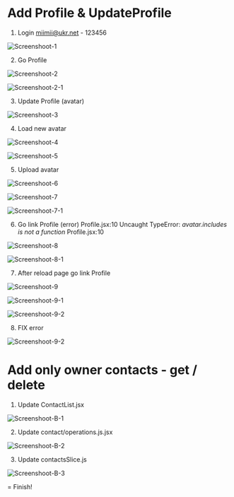 # Add Profile & UpdateProfile

1.  Login miimii@ukr.net - 123456

![Screenshoot-1](./assets/screen.jpg)

2.  Go Profile

![Screenshoot-2](./assets/screen2.jpg)

![Screenshoot-2-1](./assets/screen2-1.jpg)

3.  Update Profile (avatar)

![Screenshoot-3](./assets/screen3.jpg)

4. Load new avatar

![Screenshoot-4](./assets/screen4.jpg)


![Screenshoot-5](./assets/screen5.jpg)

5. Upload avatar

![Screenshoot-6](./assets/screen6.jpg)


![Screenshoot-7](./assets/screen7.jpg)

![Screenshoot-7-1](./assets/screen7-1.jpg)

6. Go link Profile (error) 
Profile.jsx:10 Uncaught TypeError: *avatar.includes is not a function* Profile.jsx:10 

![Screenshoot-8](./assets/screen8.jpg)

![Screenshoot-8-1](./assets/screen8-1.jpg)

7. After reload page go link Profile

![Screenshoot-9](./assets/screen9.jpg)

![Screenshoot-9-1](./assets/screen9-1.jpg)

![Screenshoot-9-2](./assets/screen9-2.jpg)


8. FIX error

![Screenshoot-9-2](./assets/screenA.jpg)

# Add only owner contacts - get / delete

1. Update ContactList.jsx

![Screenshoot-B-1](./assets/screenB-1.jpg)

2. Update contact/operations.js.jsx

![Screenshoot-B-2](./assets/screenB-2.jpg)

3. Update contactsSlice.js

![Screenshoot-B-3](./assets/screenB-3.jpg)

= Finish!
